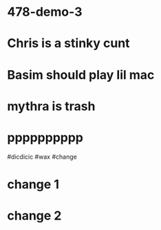 # 478-demo-3

# Chris is a stinky cunt

# Basim should play lil mac

# mythra is trash

# pppppppppp

#dicdicic
#wax
#change

# change 1

# change 2
